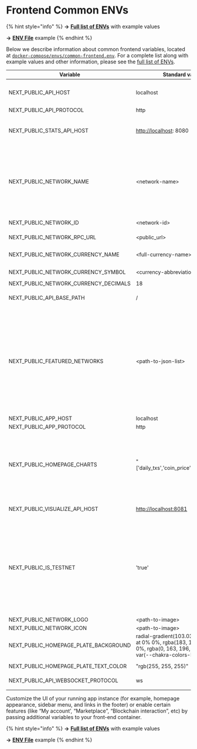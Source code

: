 # Frontend Common ENVs

{% hint style="info" %}
**->** [**Full list of ENVs**](https://github.com/blockscout/frontend/blob/main/docs/ENVS.md) with example values

**->** [**ENV File**](https://github.com/blockscout/frontend/blob/main/configs/envs/.env.eth) example
{% endhint %}

Below we describe information about common frontend variables, located at [`docker-compose/envs/common-frontend.env`](https://github.com/blockscout/blockscout/blob/master/docker-compose/envs/common-frontend.env). For a complete list along with example values and other information, please see the [full list of ENVs](https://github.com/blockscout/frontend/blob/main/docs/ENVS.md).

<table><thead><tr><th width="269.6666666666667">Variable</th><th width="103">Standard value</th><th>Info</th></tr></thead><tbody><tr><td>NEXT_PUBLIC_API_HOST</td><td>localhost</td><td>Host of the API backend. If you proxy the frontend and backend to the same url in the nginx.conf file. In this case you do not need to specify a port</td></tr><tr><td>NEXT_PUBLIC_API_PROTOCOL</td><td>http</td><td>If you have ssl configured use https.</td></tr><tr><td>NEXT_PUBLIC_STATS_API_HOST</td><td><a href="http://localhost">http://localhost</a>: 8080</td><td><strong>Use the url</strong> with the port where the stats service is running. This enables the stats menu item in the UI. If a value is not provided, the stats menu item does not appear.</td></tr><tr><td>NEXT_PUBLIC_NETWORK_NAME</td><td>&#x3C;network-name></td><td>String which shows the name of the network in the explorer.<br><img src="../../.gitbook/assets/network-name.png" alt=""></td></tr><tr><td>NEXT_PUBLIC_NETWORK_ID</td><td>&#x3C;network-id></td><td>Needed to allow interactions with smart contracts -this is the standard chain ID. </td></tr><tr><td>NEXT_PUBLIC_NETWORK_RPC_URL</td><td>&#x3C;public_url></td><td>Also needed for smart contract interactions.</td></tr><tr><td>NEXT_PUBLIC_NETWORK_CURRENCY_NAME</td><td>&#x3C;full-currency-name> <em>ie Ether</em></td><td>Not used in UI, but when user adds the network to his wallet, e.g Metamask. <a href="https://docs.metamask.io/wallet/reference/rpc-api/#wallet_addethereumchain">More info</a></td></tr><tr><td>NEXT_PUBLIC_NETWORK_CURRENCY_SYMBOL</td><td>&#x3C;currency-abbreviation> <em>ie. ETH</em></td><td>Used in most places in UI for native currency.</td></tr><tr><td>NEXT_PUBLIC_NETWORK_CURRENCY_DECIMALS</td><td>18</td><td>Currency decimals, 18 is standard.</td></tr><tr><td>NEXT_PUBLIC_API_BASE_PATH</td><td>/</td><td>Will usually remain base value, can be used to forward to a different path if running old and new UI simultaneously.</td></tr><tr><td>NEXT_PUBLIC_FEATURED_NETWORKS</td><td>&#x3C;path-to-json-list></td><td><img src="../../.gitbook/assets/network-menu.png" alt="">JSON list which populates this menu item</td></tr><tr><td>NEXT_PUBLIC_APP_HOST</td><td>localhost</td><td>Frontend UI host</td></tr><tr><td>NEXT_PUBLIC_APP_PROTOCOL</td><td>http</td><td>Frontend protocol</td></tr><tr><td>NEXT_PUBLIC_HOMEPAGE_CHARTS</td><td>"['daily_txs','coin_price','market_cap']"</td><td>Manages charts to display on homepage. Default is <code>daily_txs</code> only.<br><img src="../../.gitbook/assets/home-menu.png" alt=""></td></tr><tr><td>NEXT_PUBLIC_VISUALIZE_API_HOST</td><td><a href="http://localhost:8081">http://localhost:8081</a></td><td>Enables visualizer microservice. Chains can also use the Blockscout visualizer at <a href="https://visualizer.services.blockscout.com">https://visualizer.services.blockscout.com</a></td></tr><tr><td>NEXT_PUBLIC_IS_TESTNET</td><td>'true'</td><td>Sets Testnet text if network is a testnet.<br><img src="../../.gitbook/assets/testnet.png" alt=""></td></tr><tr><td>NEXT_PUBLIC_NETWORK_LOGO</td><td>&#x3C;path-to-image></td><td>Chain logo in svg or png</td></tr><tr><td>NEXT_PUBLIC_NETWORK_ICON</td><td>&#x3C;path-to-image></td><td>Favicon in svg or png</td></tr><tr><td>NEXT_PUBLIC_HOMEPAGE_PLATE_BACKGROUND</td><td>radial-gradient(103.03% 103.03% at 0% 0%, rgba(183, 148, 244, 0.8) 0%, rgba(0, 163, 196, 0.8) 100%), var(--chakra-colors-blue-400)</td><td>Background color for the homepage searchbar area. More info is available in the <a href="https://github.com/blockscout/frontend/blob/main/docs/ENVS.md">ENVs full documentation</a>. </td></tr><tr><td>NEXT_PUBLIC_HOMEPAGE_PLATE_TEXT_COLOR</td><td>"rgb(255, 255, 255)"</td><td>Color of text in the homepage background area.</td></tr><tr><td>NEXT_PUBLIC_API_WEBSOCKET_PROTOCOL</td><td>ws</td><td>set secure or non-secure websocket protocol.</td></tr><tr><td></td><td></td><td></td></tr></tbody></table>

Customize the UI of your running app instance (for example, homepage appearance, sidebar menu, and links in the footer) or enable certain features (like “My account’, “Marketplace”, “Blockchain interaction”, etc) by passing additional variables to your front-end container.&#x20;

{% hint style="info" %}
**->** [**Full list of ENVs**](https://github.com/blockscout/frontend/blob/main/docs/ENVS.md) with example values

**->** [**ENV File**](https://github.com/blockscout/frontend/blob/main/configs/envs/.env.eth) example
{% endhint %}

